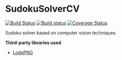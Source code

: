 # SudokuSolverCV

[![Build Status](https://travis-ci.org/DennZo1993/SudokuSolverCV.svg?branch=master)](https://travis-ci.org/DennZo1993/SudokuSolverCV) [![Build status](https://ci.appveyor.com/api/projects/status/gvs1a55nfam9umob?svg=true)](https://ci.appveyor.com/project/DennZo1993/sudokusolvercv) [![Coverage Status](https://coveralls.io/repos/github/DennZo1993/SudokuSolverCV/badge.svg?branch=master)](https://coveralls.io/github/DennZo1993/SudokuSolverCV?branch=master)

Sudoku solver based on computer vision techniques.


**Third-party libraries used**
- [LodePNG](https://github.com/lvandeve/lodepng)
